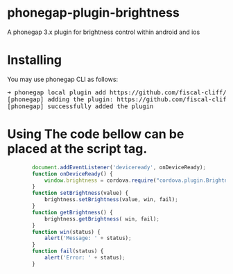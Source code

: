 phonegap-plugin-brightness
==========================

A phonegap 3.x plugin for brightness control within android and ios

Installing
======
You may use phonegap CLI as follows:

<pre>
➜ phonegap local plugin add https://github.com/fiscal-cliff/phonegap-plugin-brightness.git
[phonegap] adding the plugin: https://github.com/fiscal-cliff/phonegap-plugin-brightness.git
[phonegap] successfully added the plugin
</pre>

Using
The code bellow can be placed at the script tag.
====
```javascript
		document.addEventListener('deviceready', onDeviceReady);
		function onDeviceReady() {
			window.brightness = cordova.require("cordova.plugin.Brightness.Brightness");
		}
		function setBrightness(value) {
			brightness.setBrightness(value, win, fail);
		}
		function getBrightness() {
			brightness.getBrightness( win, fail);
		}
		function win(status) {
			alert('Message: ' + status);
		}
		function fail(status) {
			alert('Error: ' + status);
		}
```

